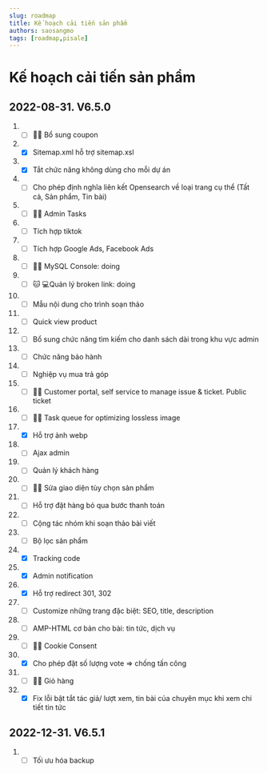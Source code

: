 ```yaml
---
slug: roadmap
title: Kế hoạch cải tiến sản phẩm
authors: saosangmo
tags: [roadmap,pisale]
---
```


# Kế hoạch cải tiến sản phẩm
## 2022-08-31. V6.5.0
1. - [ ] 🐱‍💻 Bổ sung coupon
2. - [x] Sitemap.xml hỗ trợ sitemap.xsl
3. - [x] Tắt chức năng không dùng cho mỗi dự án
4. - [ ] Cho phép định nghĩa liên kết Opensearch về loại trang cụ thể (Tất cả, Sản phẩm, Tin bài)
5. - [ ] 🐱‍💻 Admin Tasks
6. - [ ] Tích hợp tiktok
7. - [ ] Tích hợp Google Ads, Facebook Ads
8. - [ ] 🐱‍💻 MySQL Console: doing
9. - [ ] 🐱‍ 💻Quản lý broken link: doing
10. - [ ] Mẫu nội dung cho trình soạn thảo
11. - [ ] Quick view product
12. - [ ] Bổ sung chức năng tìm kiếm cho danh sách dài trong khu vực admin
13. - [ ] Chức năng bảo hành
14. - [ ] Nghiệp vụ mua trả góp
15. - [ ] 🐱‍💻 Customer portal, self service to manage issue & ticket. Public ticket
16. - [ ] 🐱‍💻 Task queue for optimizing lossless image
17. - [x] Hỗ trợ ảnh webp
18. - [ ] Ajax admin
19. - [ ] Quản lý khách hàng
20. - [ ] 🐱‍💻 Sửa giao diện tùy chọn sản phẩm
21. - [ ] Hỗ trợ đặt hàng bỏ qua bước thanh toán
22. - [ ] Cộng tác nhóm khi soạn thảo bài viết
23. - [ ] Bộ lọc sản phẩm
24. - [x] Tracking code
25. - [x] Admin notification
26. - [x] Hỗ trợ redirect 301, 302
27. - [ ] Customize những trang đặc biệt: SEO, title, description
28. - [ ] AMP-HTML cơ bản cho bài: tin tức, dịch vụ
29. - [ ] 🐱‍💻 Cookie Consent 
30. - [x] Cho phép đặt số lượng vote => chống tấn công
31. - [ ] 🐱‍💻 Giỏ hàng
32. - [x] Fix lỗi bật tắt tác giả/ lượt xem, tin bài của chuyên mục khi xem chi tiết tin tức

## 2022-12-31. V6.5.1
1. - [ ] Tối ưu hóa backup
